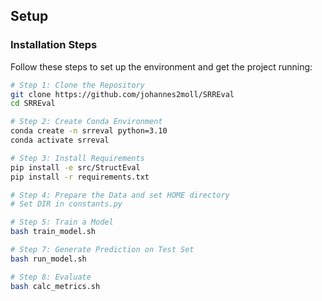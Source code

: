 ## Setup

### Installation Steps

Follow these steps to set up the environment and get the project running:

```bash
# Step 1: Clone the Repository
git clone https://github.com/johannes2moll/SRREval
cd SRREval

# Step 2: Create Conda Environment
conda create -n srreval python=3.10
conda activate srreval

# Step 3: Install Requirements
pip install -e src/StructEval
pip install -r requirements.txt

# Step 4: Prepare the Data and set HOME directory
# Set DIR in constants.py

# Step 5: Train a Model
bash train_model.sh

# Step 7: Generate Prediction on Test Set
bash run_model.sh

# Step 8: Evaluate
bash calc_metrics.sh
